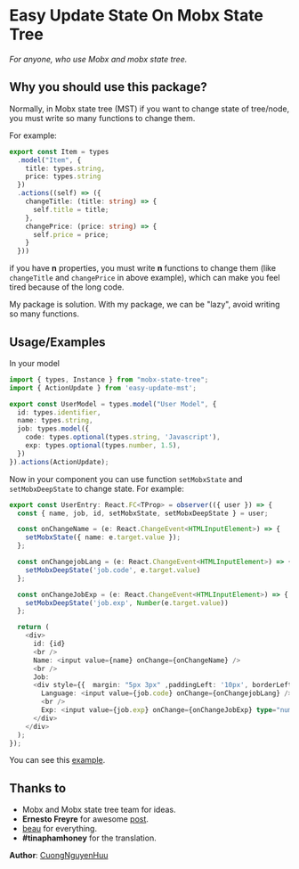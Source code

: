 # Easy Update State On Mobx State Tree

*For anyone, who use Mobx and mobx state tree.*

## Why you should use this package?

Normally, in Mobx state tree (MST) if you want to change state of tree/node, you must write so many functions to change them.

For example:

```ts
export const Item = types
  .model("Item", {
    title: types.string,
    price: types.string
  })
  .actions((self) => ({
    changeTitle: (title: string) => {
      self.title = title;
    },
    changePrice: (price: string) => {
      self.price = price;
    }
  }))
```

if you have **n** properties, you must write **n** functions to change them (like ```changeTitle``` and ```changePrice``` in above example), which can make you feel tired because of the long code.

My package is solution. With my package, we can be "lazy", avoid writing so many functions.

## Usage/Examples

In your model

```ts
import { types, Instance } from "mobx-state-tree";
import { ActionUpdate } from 'easy-update-mst';

export const UserModel = types.model("User Model", {
  id: types.identifier,
  name: types.string,
  job: types.model({
    code: types.optional(types.string, 'Javascript'),
    exp: types.optional(types.number, 1.5),
  })
}).actions(ActionUpdate);
```

Now in your component you can use function ```setMobxState``` and ```setMobxDeepState``` to change state.
For example:

```ts
export const UserEntry: React.FC<TProp> = observer(({ user }) => {
  const { name, job, id, setMobxState, setMobxDeepState } = user;

  const onChangeName = (e: React.ChangeEvent<HTMLInputElement>) => {
    setMobxState({ name: e.target.value });
  };

  const onChangejobLang = (e: React.ChangeEvent<HTMLInputElement>) => {
    setMobxDeepState('job.code', e.target.value)
  };

  const onChangeJobExp = (e: React.ChangeEvent<HTMLInputElement>) => {
    setMobxDeepState('job.exp', Number(e.target.value))
  };

  return (
    <div>
      id: {id}
      <br />
      Name: <input value={name} onChange={onChangeName} />
      <br />
      Job:
      <div style={{  margin: "5px 3px" ,paddingLeft: '10px', borderLeft: '2px solid #ccc' }}>
        Language: <input value={job.code} onChange={onChangejobLang} />
        <br />
        Exp: <input value={job.exp} onChange={onChangeJobExp} type="number" />
      </div>
    </div>
  );
});
```

You can see this [example](https://github.com/nhcuongng/easy-update-mst/tree/master/example).

## Thanks to

- Mobx and Mobx state tree team for ideas.
- **Ernesto Freyre** for awesome [post](https://levelup.gitconnected.com/create-a-npm-module-with-typescript-c99bd0686f69).
- [beau](http://beau.vn/) for everything.
- **#tinaphamhoney** for the translation.

**Author**: [CuongNguyenHuu](https://www.facebook.com/cuong.nguyenhuu.1441/)
